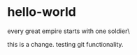 # hello-world
every great empire starts with one soldier\


this is a change. testing git functionality.

